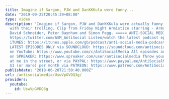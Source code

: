 ```yaml
---
title: Imagine if Sargon, PJW and DanKKKula were funny...
date: "2019-09-25T20:45:39+08:00"
type: video
description: 'Imagine if Sargon, PJW and DanKKKula were actually funny and clever
  with their trolling. Clip from Friday Night Armistice starring - Armando Iannucci,
  David Schneider, Peter Baynham and Simon Pegg. ===== ANTI-SOCIAL MEDIA on Twitter:
  https://twitter.com/ASM_AntiSocial Listen/watch the latest podcast episode via;
  iTUNES: https://itunes.apple.com/gb/podcast/anti-social-media-podcast/id1076431995?mt=2
  LATEST EPISODES ONLY via SOUNDCLOUD: https://soundcloud.com/antisocial_media ASM
  on YouTube: https://www.youtube.com/c/AntiSocialMedia All episodes are available
  on SPREAKER: https://www.spreaker.com/user/antisocialmedia Throw your spare change
  at me in the street, or via PAYPAL: https://www.paypal.me/AntiSocialMedia Or donate
  $1 (or more) per month via PATREON: https://www.patreon.com/AntiSocialMedia x'
publishdate: "2018-06-20T21:50:40.000Z"
url: /antisocialmedia/UswVpGVDQ3g/
providers:
  youtube:
    id: UswVpGVDQ3g
---
```

